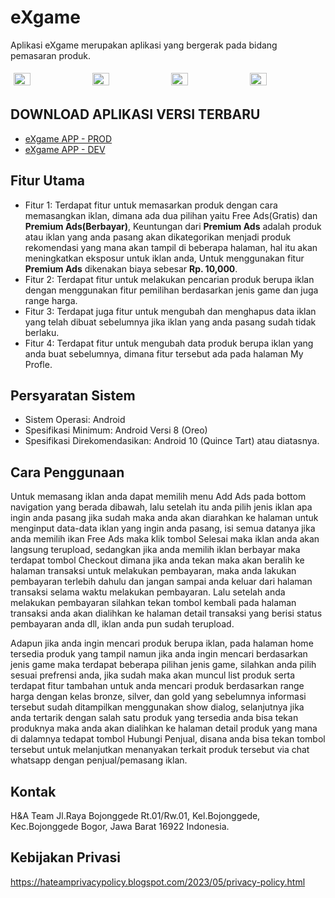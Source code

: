 
# eXgame

Aplikasi eXgame merupakan aplikasi yang bergerak pada bidang pemasaran produk.

<div style="display: flex; justify-content: center;">
    <img src="https://drive.google.com/uc?id=1L1MFFacIGySqh7s8ULy7CWtFscH-0Vdw" width="23%" style="padding: 5px;">
    <img src="https://drive.google.com/uc?id=1KuC3sRs2K9zNZenXPd8ncmqcqrFJ9Rbb" width="23%" style="padding: 5px;">
    <img src="https://drive.google.com/uc?id=1Ki9gZLAqJ-6PI8K6xVoj4KYOIY7Mgwsr" width="23%" style="padding: 5px;">
    <img src="https://drive.google.com/uc?id=1Kr82IboE1nvwe9RTzCkRSejmiO7BuJMu" width="23%" style="padding: 5px;">
</div>

## DOWNLOAD APLIKASI VERSI TERBARU
- [eXgame APP - PROD](https://drive.google.com/uc?id=1RlfmsmFcNvp7Oujkcc0nl5dYemYm0x9w)
- [eXgame APP - DEV](https://drive.google.com/uc?id=1Ulf_wuG8b6XM4gWm9O08E70BSgC-J3P2)

## Fitur Utama

- Fitur 1: Terdapat fitur untuk memasarkan produk dengan cara memasangkan iklan, dimana ada dua pilihan yaitu Free Ads(Gratis) dan **Premium Ads(Berbayar)**, Keuntungan dari **Premium Ads** adalah produk atau iklan yang anda pasang akan dikategorikan menjadi produk rekomendasi yang mana akan tampil di beberapa halaman, hal itu akan meningkatkan eksposur untuk iklan anda, Untuk menggunakan fitur **Premium Ads** dikenakan biaya sebesar **Rp. 10,000**.
- Fitur 2: Terdapat fitur untuk melakukan pencarian produk berupa iklan dengan menggunakan fitur pemilihan berdasarkan jenis game dan juga range harga.
- Fitur 3: Terdapat juga fitur untuk mengubah dan menghapus data iklan yang telah dibuat sebelumnya jika iklan yang anda pasang sudah tidak berlaku.
- Fitur 4: Terdapat fitur untuk mengubah data produk berupa iklan yang anda buat sebelumnya, dimana fitur tersebut ada pada halaman My Profle.


## Persyaratan Sistem

- Sistem Operasi: Android
- Spesifikasi Minimum: Android Versi 8 (Oreo)
- Spesifikasi Direkomendasikan: Android 10 (Quince Tart) atau diatasnya.


## Cara Penggunaan

Untuk memasang iklan anda dapat memilih menu Add Ads pada bottom navigation yang berada dibawah, lalu setelah itu anda pilih jenis iklan apa ingin anda pasang jika sudah maka anda akan diarahkan ke halaman untuk menginput data-data iklan yang ingin anda pasang, isi semua datanya jika anda memilih ikan Free Ads maka klik tombol Selesai maka iklan anda akan langsung terupload, sedangkan jika anda memilih iklan berbayar maka terdapat tombol Checkout dimana jika anda tekan maka akan beralih ke halaman transaksi untuk melakukan pembayaran, maka anda lakukan pembayaran terlebih dahulu dan jangan sampai anda keluar dari halaman transaksi selama waktu melakukan pembayaran. Lalu setelah anda melakukan pembayaran silahkan tekan tombol kembali pada halaman transaksi anda akan dialihkan ke halaman detail transaksi yang berisi status pembayaran anda  dll, iklan anda pun sudah terupload.

Adapun jika anda ingin mencari produk berupa iklan, pada halaman home tersedia produk yang tampil namun jika anda ingin mencari berdasarkan jenis game maka terdapat beberapa pilihan jenis game, silahkan anda pilih sesuai prefrensi anda, jika sudah maka akan muncul list produk serta terdapat fitur tambahan untuk anda mencari produk berdasarkan range harga dengan kelas bronze, silver, dan gold yang sebelumnya informasi tersebut sudah ditampilkan menggunakan show dialog, selanjutnya jika anda tertarik dengan salah satu produk yang tersedia anda bisa tekan produknya maka anda akan dialihkan ke halaman detail produk yang mana di dalamnya tedapat tombol Hubungi Penjual, disana anda bisa tekan tombol tersebut untuk melanjutkan menanyakan terkait produk tersebut via chat whatsapp dengan penjual/pemasang iklan.


## Kontak

H&A Team
Jl.Raya Bojonggede Rt.01/Rw.01, Kel.Bojonggede, Kec.Bojonggede
Bogor, Jawa Barat 16922
Indonesia.


## Kebijakan Privasi
https://hateamprivacypolicy.blogspot.com/2023/05/privacy-policy.html

